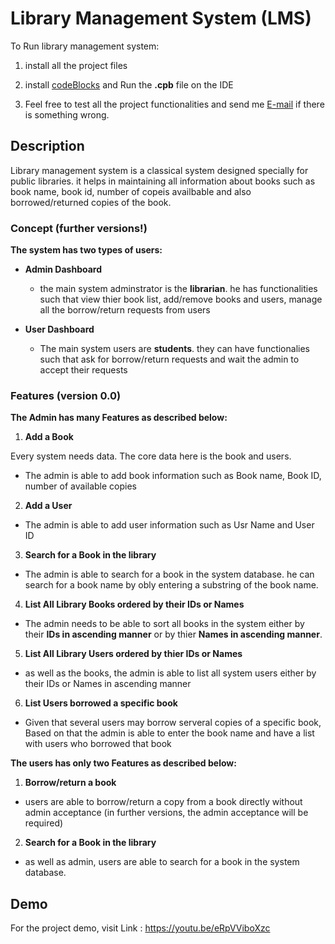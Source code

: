 # Library Management System (LMS)

To Run library management system:

1. install all the project files

2. install  [codeBlocks](https://www.codeblocks.org/)  and Run the **.cpb** file on the IDE

3. Feel free to test all the project functionalities and send me [E-mail](esotech3@gmail.com) if there is something wrong.

## Description 
Library management system is a classical system designed specially for public libraries. it helps in maintaining all information about books such as book name, book id, number of copeis availbable and also borrowed/returned copies of the book. 

### Concept (further versions!)

**The system has two types of users:** 

* **Admin Dashboard** 
  * the main system adminstrator is the **librarian**. he has functionalities such that view thier book list, add/remove books and users, manage all the borrow/return requests from users

* **User Dashboard**
   * The main system users are **students**. they can have functionalies such that  ask for borrow/return requests and wait the admin to accept their requests 

### Features (version 0.0)

**The Admin has many Features as described below:**

1. **Add a Book**

Every system needs data. The core data here is the book and users. 

* The admin is able to add book information such as Book name, Book ID, number of available copies 

2. **Add a User**
 * The admin is able to add user information such as Usr Name and User ID

3. **Search for a Book in the library**
* The admin is able to search for a book in the system database. he can search for a book name by obly entering a substring of the book name.  


4. **List All Library Books ordered by their IDs or Names**
* The admin needs to be able to sort all books in the system either by their **IDs in ascending manner** or by thier **Names in ascending manner**.

5. **List All Library Users ordered by thier IDs or Names**
* as well as the books, the admin is able to list all system users either by their IDs or Names in ascending manner

6. **List Users borrowed a specific book**
* Given that several users may borrow serveral copies of a specific book, Based on that the admin is able to enter the book name and have a list with users who borrowed that book 


**The users has only two Features as described below:**

1. **Borrow/return a book**
* users are able to borrow/return a copy from a book directly without admin acceptance (in further versions, the admin acceptance will be required)

2. **Search for a Book in the library**
* as well as admin, users are able to search for a book in the system database. 


## Demo 

For the project demo, visit Link : https://youtu.be/eRpVViboXzc
